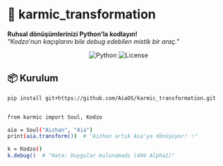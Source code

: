 🌌 karmic_transformation
=======================

**Ruhsal dönüşümlerinizi Python'la kodlayın!**  
*"Kodzo'nun kaçışlarını bile debug edebilen mistik bir araç."*

<p align="center">
  <img src="https://img.shields.io/badge/Python-3.8+-blue?style=for-the-badge&logo=python" alt="Python">
  <img src="https://img.shields.io/badge/License-MIT-ff69b4?style=for-the-badge" alt="License">
</p>

📦 Kurulum
----------
```bash
pip install git+https://github.com/AiaOS/karmic_transformation.git


from karmic import Soul, Kodzo

aia = Soul("Aizhan", "Aia")
print(aia.transform())  # "Aizhan artık Aia'ya dönüşüyor! ✨"

k = Kodzo()
k.debug()  # "Hata: Duygular bulunamadı (404 Alpha1)"
